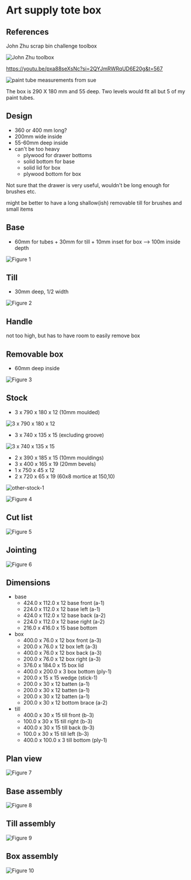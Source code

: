 
# Art supply tote box

## References

John Zhu scrap bin challenge toolbox

![John Zhu toolbox](images/art_tote/john-zhu-toolbox.jpg)

https://youtu.be/pxa88seXsNc?si=2QYJmRWRqUD6E20g&t=567


![paint tube measurements from sue](images/art_tote/paint-tube-measurements-from-sue.jpg)

The box is 290 X 180 mm and 55 deep. Two levels would fit all but 5 of my paint tubes.

          

## Design
- 360 or 400 mm long?
- 200mm wide inside
- 55-60mm deep inside
- can't be too heavy
  - plywood for drawer bottoms
  - solid bottom for base
  - solid lid for box
  - plywood bottom for box

Not sure that the drawer is very useful, wouldn't be long enough for brushes etc.

might be better to have a long shallow(ish) removable till for brushes and small items

          
## Base
- 60mm for tubes + 30mm for till + 10mm inset for box --> 100m inside depth

![Figure 1](art_tote/fig-1.svg)

## Till
- 30mm deep, 1/2 width

![Figure 2](art_tote/fig-2.svg)

## Handle
not too high, but has to have room to easily remove box
## Removable box
- 60mm deep inside

![Figure 3](art_tote/fig-3.svg)

## Stock

- 3 x 790 x 180 x 12 (10mm moulded)

![3 x 790 x 180 x 12](images/art_tote/3x790x180x12.jpg)

- 3 x 740 x 135 x 15 (excluding groove)

![3 x 740 x 135 x 15](images/art_tote/3x740x135x15.jpg)

- 2 x 390 x 185 x 15 (10mm mouldings)
- 3 x 400 x 165 x 19 (20mm bevels)
- 1 x 750 x 45 x 12
- 2 x 720 x 65 x 19 (60x8 mortice at 150,10)

![other-stock-1](images/art_tote/other-stock-1.jpg)

          

![Figure 4](art_tote/fig-4.svg)

## Cut list

![Figure 5](art_tote/fig-5.svg)

## Jointing

![Figure 6](art_tote/fig-6.svg)

## Dimensions
- base
  - 424.0 x 112.0 x 12 base front (a-1)
  - 224.0 x 112.0 x 12 base left (a-1)
  - 424.0 x 112.0 x 12 base back (a-2)
  - 224.0 x 112.0 x 12 base right (a-2)
  - 216.0 x 416.0 x 15 base bottom
- box
  - 400.0 x 76.0 x 12 box front (a-3)
  - 200.0 x 76.0 x 12 box left (a-3)
  - 400.0 x 76.0 x 12 box back (a-3)
  - 200.0 x 76.0 x 12 box right (a-3)
  - 376.0 x 184.0 x 15 box lid
  - 400.0 x 200.0 x 3 box bottom (ply-1)
  - 200.0 x 15 x 15 wedge (stick-1)
  - 200.0 x 30 x 12 batten (a-1)
  - 200.0 x 30 x 12 batten (a-1)
  - 200.0 x 30 x 12 batten (a-1)
  - 200.0 x 30 x 12 bottom brace (a-2)
- till
  - 400.0 x 30 x 15 till front (b-3)
  - 100.0 x 30 x 15 till right (b-3)
  - 400.0 x 30 x 15 till back (b-3)
  - 100.0 x 30 x 15 till left (b-3)
  - 400.0 x 100.0 x 3 till bottom (ply-1)
## Plan view

![Figure 7](art_tote/fig-7.svg)

## Base assembly

![Figure 8](art_tote/fig-8.svg)

## Till assembly

![Figure 9](art_tote/fig-9.svg)

## Box assembly

![Figure 10](art_tote/fig-10.svg)

